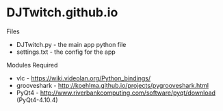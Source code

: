 DJTwitch.github.io
==================
Files
* DJTwitch.py - the main app python file 
* settings.txt - the config for the app

Modules Required
* vlc - https://wiki.videolan.org/Python_bindings/
* grooveshark - http://koehlma.github.io/projects/pygrooveshark.html
* PyQt4 - http://www.riverbankcomputing.com/software/pyqt/download (PyQt4-4.10.4)
